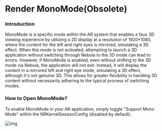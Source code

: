 # Render MonoMode(Obsolete)

### Introduction

MonoMode is a specific mode within the AR system that enables a faux 3D viewing experience by utilizing a 2D display at a resolution of 1920*1080, where the content for the left and right eyes is mirrored, simulating a 3D effect. When this mode is not activated, attempting to launch a 3D application without switching through Nebula to the 3D mode can lead to errors. However, if MonoMode is enabled, even without shifting to the 3D mode via Nebula, the application will not exit. Instead, it will display the content in a mirrored left and right eye mode, simulating a 3D effect, although it's not genuine 3D. This allows for greater flexibility in handling 3D content without necessarily adhering to the typical process of switching modes.

### How to Open MonoMode?

To enable MonoMode in your AR application, simply toggle "Support Mono Mode" within the NRKernelSessionConfig (disabled by default).

![img](https://content.gitbook.com/content/yXoV7SMVFQhr75lOIoQv/blobs/U6qbQCCRyxbQSie0HMM1/image.png)
